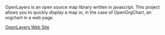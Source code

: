 OpenLayers is an open source map library written in javascript. This project allows you to quickly display a map or, in the case of OpenOrgChart, an orgchart in a web page.

[OpenLayers Web Site](http://openlayers.org/)